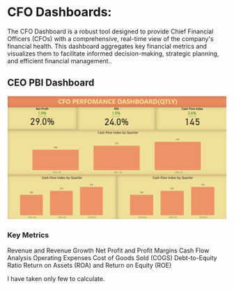 # CFO Dashboards:
The CFO Dashboard is a robust tool designed to provide Chief Financial Officers (CFOs) with a comprehensive, real-time view of the company's financial health. This dashboard aggregates key financial metrics and visualizes them to facilitate informed decision-making, strategic planning, and efficient financial management.. 

## CEO PBI Dashboard
![test](CFO_Dashboard_Qtly_PBI.png)

### Key Metrics
Revenue and Revenue Growth
Net Profit and Profit Margins
Cash Flow Analysis
Operating Expenses
Cost of Goods Sold (COGS)
Debt-to-Equity Ratio
Return on Assets (ROA) and Return on Equity (ROE)

I have taken only few to calculate.